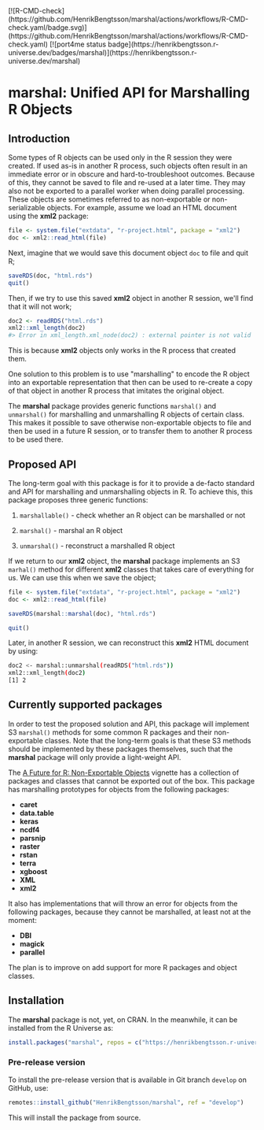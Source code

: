 <div id="badges"><!-- pkgdown markup -->
[![R-CMD-check](https://github.com/HenrikBengtsson/marshal/actions/workflows/R-CMD-check.yaml/badge.svg)](https://github.com/HenrikBengtsson/marshal/actions/workflows/R-CMD-check.yaml)
[![port4me status badge](https://henrikbengtsson.r-universe.dev/badges/marshal)](https://henrikbengtsson.r-universe.dev/marshal)
</div>

# marshal: Unified API for Marshalling R Objects

## Introduction

Some types of R objects can be used only in the R session they were
created.  If used as-is in another R process, such objects often
result in an immediate error or in obscure and hard-to-troubleshoot
outcomes.  Because of this, they cannot be saved to file and re-used
at a later time.  They may also not be exported to a parallel worker
when doing parallel processing.  These objects are sometimes referred
to as non-exportable or non-serializable objects.  For example, assume
we load an HTML document using the **xml2** package:

```r
file <- system.file("extdata", "r-project.html", package = "xml2")
doc <- xml2::read_html(file)
```

Next, imagine that we would save this document object `doc` to file
and quit R;

```r
saveRDS(doc, "html.rds")
quit()
```

Then, if we try to use this saved **xml2** object in another R
session, we'll find that it will not work;

```r
doc2 <- readRDS("html.rds")
xml2::xml_length(doc2)
#> Error in xml_length.xml_node(doc2) : external pointer is not valid
```

This is because **xml2** objects only works in the R process that
created them.

One solution to this problem is to use "marshalling" to encode the R
object into an exportable representation that then can be used to
re-create a copy of that object in another R process that imitates the
original object.

The **marshal** package provides generic functions `marshal()` and
`unmarshal()` for marshalling and unmarshalling R objects of certain
class.  This makes it possible to save otherwise non-exportable
objects to file and then be used in a future R session, or to transfer
them to another R process to be used there.


## Proposed API

The long-term goal with this package is for it to provide a de-facto
standard and API for marshalling and unmarshalling objects in R.  To
achieve this, this package proposes three generic functions:

 1. `marshallable()` - check whether an R object can be marshalled or
    not
 
 2. `marshal()` - marshal an R object
 
 3. `unmarshal()` - reconstruct a marshalled R object


If we return to our **xml2** object, the **marshal** package
implements an S3 `marhal()` method for different **xml2** classes that
takes care of everything for us.  We can use this when we save the
object;

```r
file <- system.file("extdata", "r-project.html", package = "xml2")
doc <- xml2::read_html(file)

saveRDS(marshal::marshal(doc), "html.rds")

quit()
```

Later, in another R session, we can reconstruct this **xml2** HTML
document by using:

```sh
doc2 <- marshal::unmarshal(readRDS("html.rds"))
xml2::xml_length(doc2)
[1] 2
```
    

## Currently supported packages

In order to test the proposed solution and API, this package will
implement S3 `marshal()` methods for some common R packages and their
non-exportable classes.  Note that the long-term goals is that these
S3 methods should be implemented by these packages themselves, such
that the **marshal** package will only provide a light-weight API.

The [A Future for R: Non-Exportable Objects] vignette has a collection
of packages and classes that cannot be exported out of the box.  This
package has marshalling prototypes for objects from the following
packages:

* **caret**
* **data.table**
* **keras**
* **ncdf4**
* **parsnip**
* **raster**
* **rstan**
* **terra**
* **xgboost**
* **XML**
* **xml2**

It also has implementations that will throw an error for objects from
the following packages, because they cannot be marshalled, at least
not at the moment:

* **DBI**
* **magick**
* **parallel**

The plan is to improve on add support for more R packages and object
classes.


## Installation

The **marshal** package is not, yet, on CRAN.  In the meanwhile, it
can be installed from the R Universe as:

```r
install.packages("marshal", repos = c("https://henrikbengtsson.r-universe.dev", getOption("repos")))
```


### Pre-release version

To install the pre-release version that is available in Git branch
`develop` on GitHub, use:

```r
remotes::install_github("HenrikBengtsson/marshal", ref = "develop")
```

This will install the package from source.

<!-- pkgdown-drop-below -->


[A Future for R: Non-Exportable Objects]: https://cran.r-project.org/package=future/vignettes/future-4-non-exportable-objects.html
